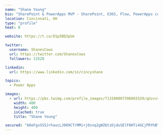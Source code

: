 ```yaml
---
name: "Shane Young"
bio: "SharePoint & PowerApps MVP - SharePoint, O365, Flow, PowerApps consulting? @PowerApps911 | Pure Snark? You found it."
location: Cincinnati, OH
type: "profile"
heat: 0

website: https://t.co/91p5BQ3pUe

twitter:
  username: ShanesCows
  url: https://twitter.com/ShanesCows
  followers: 13528

linkedin:
  url: https://www.linkedin.com/in/cincyshane

topics:
  - Power Apps

images:
  - url: https://pbs.twimg.com/profile_images/713100007398883329/qUzvsvQ3_400x400.jpg
    width: 400
    height: 400
    isCached: true
    title: "Shane Young"

secured: "b8eFgxSS5JrhaucLJ089CTrMMi+jOsnq2gWZ6tzDjduSElF0HTi4GCjPRYhBYFm2c6Tr9vrAZv0hunDI39E3l0NHwDrEwoHXV5o4OePqI1YeZrVfZvm69rj0ECYLVQvJpB/6QG1UCClzsqE8XtklkJ0JrmBJL2PX4Qgse/O5Ei+IoyIz9Izt94+lMBFnyYGTBa7mrnTbGzal2UiGab50JIB0O53R3YcCDA4cDDaxuWkuxb/mh3dJ/nGTZH4SxUU7caQ3F8dhO6yz23z8CbzoOqJY0AcSvZA2DunAgbtccsj+E2g7EoHpegZ5F0GHpuV4xEUCB4gE3DIHegg4koBYBOibM7ep0Wj6xXz0t9NjeuiHkKlN0hHM7gXmVXc9YtGq8ypcUtda/aP+odqRdXx+kKKvApdwsE7Wg7NFIuHFRf0=;pcH3x7wrpwxtOMi5h/meTQ=="
---
```


